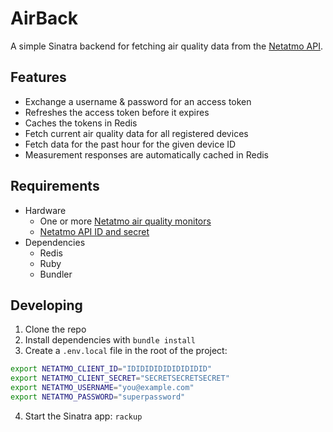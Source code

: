 # AirBack

A simple Sinatra backend for fetching air quality data from the [Netatmo API](https://dev.netatmo.com/apidocumentation/).

## Features

* Exchange a username & password for an access token
* Refreshes the access token before it expires
* Caches the tokens in Redis
* Fetch current air quality data for all registered devices
* Fetch data for the past hour for the given device ID
* Measurement responses are automatically cached in Redis

## Requirements

* Hardware
  * One or more [Netatmo air quality monitors](https://www.netatmo.com/en-eu/aircare/homecoach)
  * [Netatmo API ID and secret](https://dev.netatmo.com/apidocumentation/oauth)
* Dependencies
  * Redis
  * Ruby
  * Bundler

## Developing

1. Clone the repo
2. Install dependencies with `bundle install`
3. Create a `.env.local` file in the root of the project:

  ```sh
  export NETATMO_CLIENT_ID="IDIDIDIDIDIDIDIDID"
  export NETATMO_CLIENT_SECRET="SECRETSECRETSECRET"
  export NETATMO_USERNAME="you@example.com"
  export NETATMO_PASSWORD="superpassword"
  ```

4. Start the Sinatra app: `rackup`
